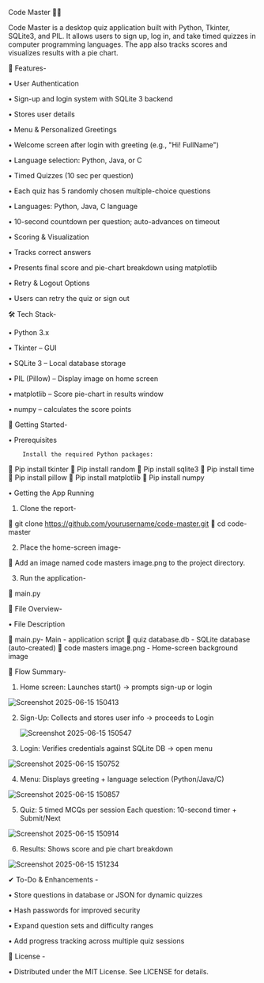 Code Master 🎯🧐


Code Master is a desktop quiz application built with Python, Tkinter, SQLite3, and PIL. It allows users to sign up, log in, and take timed quizzes in computer programming languages. The app also tracks scores and visualizes results with a pie chart.

🧠 Features-

•	User Authentication

•	Sign-up and login system with SQLite 3 backend

•	Stores user details

•	Menu & Personalized Greetings

•	Welcome screen after login with greeting (e.g., "Hi! FullName")

•	Language selection: Python, Java, or C

•	Timed Quizzes (10 sec per question)

•	Each quiz has 5 randomly chosen multiple-choice questions

•	Languages: Python, Java, C language

•	10-second countdown per question; auto-advances on timeout

•	Scoring & Visualization

•	Tracks correct answers 

•	Presents final score and pie-chart breakdown using matplotlib

•	Retry & Logout Options

•	Users can retry the quiz or sign out


🛠 Tech Stack-

•	Python 3.x

•	Tkinter – GUI

•	SQLite 3 – Local database storage

•	PIL (Pillow) – Display image on home screen

•	matplotlib – Score pie-chart in results window

•	numpy – calculates the score points


🏁 Getting Started-

•	Prerequisites

        Install the required Python packages:
	Pip install tkinter
	Pip install random
	Pip install sqlite3 
	Pip install time
	Pip install pillow
	Pip install matplotlib
	Pip install numpy

•	Getting the App Running

1.	Clone the report-

	git clone https://github.com/yourusername/code-master.git
	cd code-master

2. Place the home-screen image-

	Add an image named code masters image.png to the project directory.

3. Run the application-

	main.py


📁 File Overview-

•	File	Description

	main.py- Main - application script
	quiz database.db - SQLite database (auto-created)
	code masters image.png - Home-screen background image



🔄 Flow Summary-


1.	Home screen: Launches start() → prompts sign-up or login

   ![Screenshot 2025-06-15 150413](https://github.com/user-attachments/assets/8c694db2-ce87-4232-a3bf-104a087423c8)


2.	Sign-Up: Collects and stores user info → proceeds to Login


    ![Screenshot 2025-06-15 150547](https://github.com/user-attachments/assets/310b0b48-23e6-4b13-bf06-13c5e9d8345b)


3.	Login: Verifies credentials against SQLite DB → open menu


 ![Screenshot 2025-06-15 150752](https://github.com/user-attachments/assets/4d700292-c8b0-49f3-b98c-897fb9c8f982)


4.	Menu: Displays greeting + language selection (Python/Java/C)

 ![Screenshot 2025-06-15 150857](https://github.com/user-attachments/assets/fca90ebc-7b14-420a-a685-e8135b705697)


5.	Quiz: 5 timed MCQs per session
              Each question: 10-second timer + Submit/Next    


![Screenshot 2025-06-15 150914](https://github.com/user-attachments/assets/958b53b6-e46a-47ee-91d9-202faa7c294a)


6.	Results: Shows score and pie chart breakdown     

![Screenshot 2025-06-15 151234](https://github.com/user-attachments/assets/61b187c9-61d4-4d64-bdcb-773dc2d3d09b)


✔ To-Do & Enhancements -

•	Store questions in database or JSON for dynamic quizzes

•	Hash passwords for improved security

•	Expand question sets and difficulty ranges

•	Add progress tracking across multiple quiz sessions

📄 License -

•	Distributed under the MIT License. See LICENSE for details.

